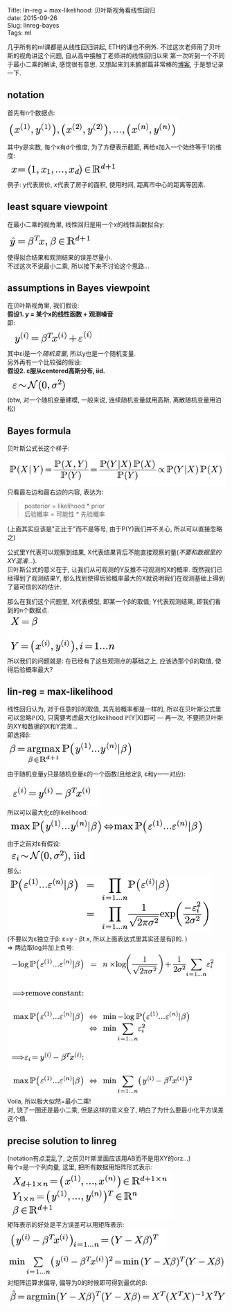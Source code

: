 Title: lin-reg = max-likelihood: 贝叶斯视角看线性回归   
date: 2015-09-26   
Slug: linreg-bayes   
Tags: ml   
   
   
几乎所有的ml课都是从线性回归讲起, ETH的课也不例外. 不过这次老师用了贝叶斯的视角讲这个问题, 自从高中接触丁老师讲的线性回归以来 第一次听到一个不同于最小二乘的解读, 感觉很有意思. 又想起来刘未鹏那篇非常棒的[博客](http://mindhacks.cn/2008/09/21/the-magical-bayesian-method/), 于是想记录一下.    
   
notation   
--------   
首先有n个数据点:    
![](images/linreg-bayes/pasted_image001.png)   
其中y是实数, 每个x有d个维度, 为了方便表示截距, 再给x加入一个始终等于1的维度:    
![](images/linreg-bayes/pasted_image002.png)   
例子: y代表房价, x代表了房子的面积, 使用时间, 距离市中心的距离等因素.   
   
least square viewpoint   
----------------------   
在最小二乘的视角里, 线性回归是用一个x的线性函数拟合y:    
![](images/linreg-bayes/pasted_image003.png)   
使得拟合结果和观测结果的误差尽量小.    
不过这次不说最小二乘, 所以接下来不讨论这个思路...   
   
assumptions in Bayes viewpoint   
------------------------------   
在贝叶斯视角里, 我们假设:   
**假设1. y = 某个x的线性函数 + 观测噪音**   
即:    
![](images/linreg-bayes/pasted_image006.png)   
其中εi是一个*随机变量*, 所以y也是一个随机变量.    
另外再有一个比较强的假设:   
**假设2.  ε服从centered高斯分布, iid.**   
![](images/linreg-bayes/pasted_image007.png)   
(btw, 对一个随机变量建模, 一般来说, 连续随机变量就用高斯, 离散随机变量用泊松)   
   
Bayes formula   
-------------   
贝叶斯公式长这个样子:    
![](images/linreg-bayes/pasted_image004.png)   
只看最左边和最右边的内容, 表达为:    
>posterior = likelihood * prior   
后验概率 = 可能性 * 先验概率   

(上面其实应该是"正比于"而不是等号, 由于P(Y)我们并不关心, 所以可以直接忽略之)   
   
公式里Y代表可以观察到结果, X代表结果背后不能直接观察的量(*不要和数据里的XY混淆...*).    
贝叶斯公式的意义在于, 让我们从可观测的Y反推不可观测的X的概率. 既然我们已经得到了观测结果Y, 那么找到使得后验概率最大的X就说明我们在观测基础上得到了最可信的X的估计.    
   
那么在我们这个问题里, X代表模型, 即某一个β的取值; Y代表观测结果, 即我们看到的n个数据点.    
![](images/linreg-bayes/pasted_image005.png)   
所以我们的问题就是: 在已经有了这些观测点的基础之上, 应该选那个β的取值, 使得后验概率最大?   
   
lin-reg = max-likelihood   
------------------------   
线性回归认为, 对于任意的β的取值, 其先验概率都是一样的, 所以在贝叶斯公式里可以忽略ℙ(X), 只需要考虑最大化likelihood ℙ(Y|​X)即可 — 再一次, 不要把贝叶斯的XY和数据的X和Y混淆...    
即选择β:   
![](images/linreg-bayes/pasted_image015.png)    
由于随机变量y只是随机变量ε的一个函数(且给定β, ε和y一一对应):    
![](images/linreg-bayes/pasted_image008.png)   
所以可以最大化ε的likelihood:    
![](images/linreg-bayes/pasted_image009.png)   
由于之前对ε有假设:    
![](images/linreg-bayes/pasted_image010.png)   
那么:    
![](images/linreg-bayes/pasted_image011.png)   
(不要以为ε独立于β: ε=y - βt x, 所以上面表达式里其实还是有β的. )   
⇒ 两边取log并加上负号:    
![](images/linreg-bayes/pasted_image014.png)   
Voila, 所以极大似然=最小二乘!    
对, 饶了一圈还是最小二乘, 但是这样的意义变了, 明白了为什么要最小化平方误差这个值.   
   
precise solution to linreg   
--------------------------   
(notation有点混乱了, 之前贝叶斯里面应该用AB而不是用XY的orz...)   
每个x是一个列向量, 这里, 把所有数据用矩阵形式表示:    
![](images/linreg-bayes/pasted_image016.png)   
矩阵表示的好处是平方误差可以用矩阵表示:    
![](images/linreg-bayes/pasted_image017.png)   
![](images/linreg-bayes/pasted_image018.png)   
对矩阵运算求偏导, 偏导为0的时候即可得到最优的β:   
![](images/linreg-bayes/pasted_image019.png)   
   
